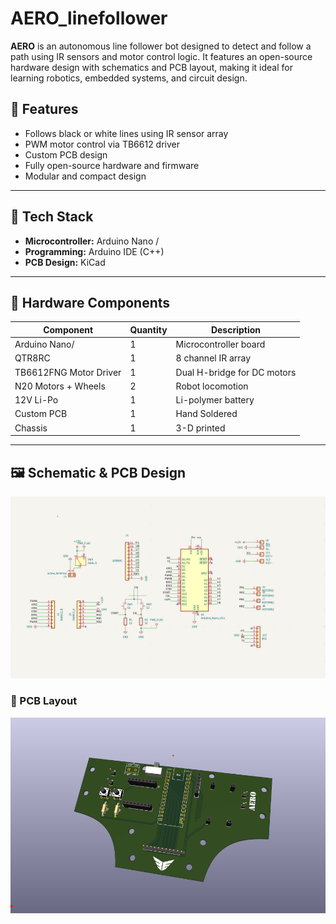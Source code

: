 # AERO_linefollower

**AERO** is an autonomous line follower bot designed to detect and follow a path using IR sensors and motor control logic. It features an open-source hardware design with schematics and PCB layout, making it ideal for learning robotics, embedded systems, and circuit design.


## 🚀 Features

- Follows black or white lines using IR sensor array
- PWM motor control via TB6612 driver
- Custom PCB design 
- Fully open-source hardware and firmware
- Modular and compact design

---

## 🧠 Tech Stack

- **Microcontroller:** Arduino  Nano / 
- **Programming:** Arduino IDE (C++)
- **PCB Design:** KiCad 

---

## 🔩 Hardware Components

| Component              | Quantity | Description                          |
|------------------------|----------|--------------------------------------|
| Arduino Nano/          | 1        | Microcontroller board                |
| QTR8RC                 | 1        | 8 channel IR array                   |
| TB6612FNG Motor Driver | 1        | Dual H-bridge for DC motors          |
| N20 Motors + Wheels    | 2        | Robot locomotion                     |
| 12V Li-Po              | 1        | Li-polymer battery                   |
| Custom PCB             | 1        | Hand Soldered                        |
| Chassis                | 1        | 3-D printed                          |

---
## 🖼️ Schematic & PCB Design

![Schematic](hardware/AERO_schematic.png)

### 🧾 PCB Layout

![PCB Layout](hardware/AERO_pcb.png)
